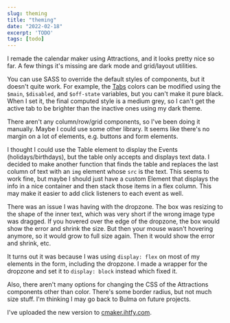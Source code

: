 ```yaml
---
slug: theming
title: "theming"
date: "2022-02-18"
excerpt: 'TODO'
tags: [todo]
---
```


I remade the calendar maker using Attractions, and it looks pretty nice so far. A few things it's missing are dark mode and grid/layout utilities.

You can use SASS to override the default styles of components, but it doesn't quite work. For example, the [Tabs](https://illright.github.io/attractions/docs/components/tabs) colors can be modified using the `$main`, `$disabled`, and `$off-state` variables, but you can't make it pure black. When I set it, the final computed style is a medium grey, so I can't get the active tab to be brighter than the inactive ones using my dark theme.

There aren't any column/row/grid components, so I've been doing it manually. Maybe I could use some other library. It seems like there's no margin on a lot of elements, e.g. buttons and form elements.

I thought I could use the Table element to display the Events (holidays/birthdays), but the table only accepts and displays text data. I decided to make another function that finds the table and replaces the last column of text with an `img` element whose `src` is the text. This seems to work fine, but maybe I should just have a custom Element that displays the info in a nice container and then stack those items in a flex column. This may make it easier to add click listeners to each event as well.

There was an issue I was having with the dropzone. The box was resizing to the shape of the inner text, which was very short if the wrong image type was dragged. If you hovered over the edge of the dropzone, the box would show the error and shrink the size. But then your mouse wasn't hovering anymore, so it would grow to full size again. Then it would show the error and shrink, etc.

It turns out it was because I was using `display: flex` on most of my elements in the form, including the dropzone. I made a wrapper for the dropzone and set it to `display: block` instead which fixed it.

Also, there aren't many options for changing the CSS of the Attractions components other than color. There's some border radius, but not much size stuff. I'm thinking I may go back to Bulma on future projects.

I've uploaded the new version to [cmaker.ihtfy.com](https://cmaker.ihtfy.com/).
